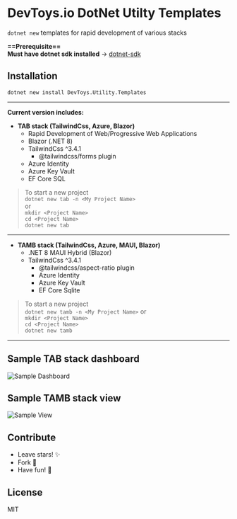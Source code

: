 # DevToys.io DotNet Utilty Templates  

```dotnet new``` templates for rapid development of various stacks  

**==Prerequisite==**  
**Must have dotnet sdk installed** -> [dotnet-sdk](https://dotnet.microsoft.com/en-us/download)  

## Installation

``` dotnet new install DevToys.Utility.Templates ```

---

**Current version includes:**

- **TAB stack (TailwindCss, Azure, Blazor)**
  - Rapid Development of Web/Progressive Web Applications
  - Blazor (.NET 8)
  - TailwindCss ^3.4.1
    - @tailwindcss/forms plugin
  - Azure Identity
  - Azure Key Vault
  - EF Core SQL

> To start a new project  
``` dotnet new tab -n <My Project Name> ```  
or  
``` mkdir <Project Name> ```  
``` cd <Project Name> ```  
``` dotnet new tab ```

---

- **TAMB stack (TailwindCss, Azure, MAUI, Blazor)**  
  - .NET 8 MAUI Hybrid (Blazor)  
  - TailwindCss ^3.4.1
    - @tailwindcss/aspect-ratio plugin
    - Azure Identity
    - Azure Key Vault
    - EF Core Sqlite  

> To start a new project  
``` dotnet new tamb -n <My Project Name> ```
or  
``` mkdir <Project Name> ```  
``` cd <Project Name> ```  
``` dotnet new tamb ```

---

## Sample TAB stack dashboard  

![Sample Dashboard](/working/content/tab/sample_dashboard.png "Sample Dashboard")  

## Sample TAMB stack view  

![Sample View](/working/content/tamb/sample_view.png "Sample View")  

## Contribute

- Leave stars! ✨
- Fork 🍴  
- Have fun! 🎈  

## License

MIT
